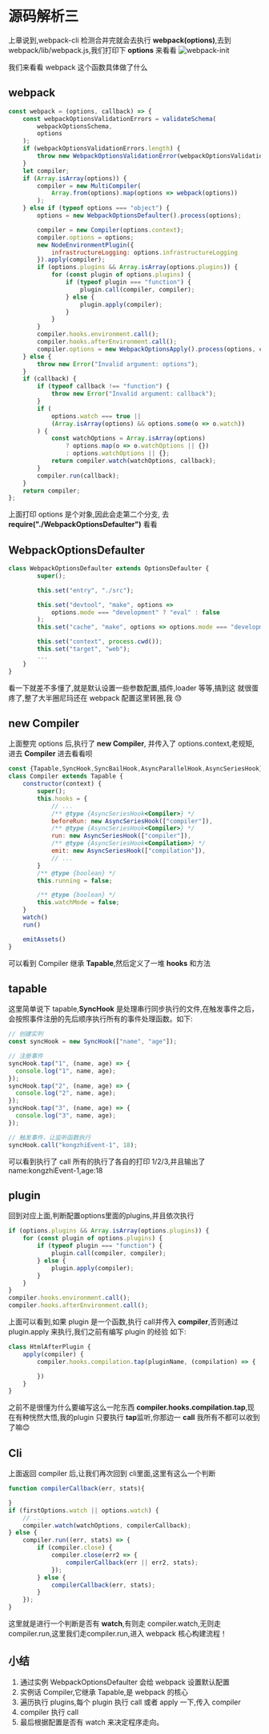 # 源码解析三

上章说到,webpack-cli 检测合并完就会去执行 **webpack(options)**,去到 webpack/lib/webpack.js,我们打印下 **options** 来看看
![webpack-init](/webpack/webpack-init.png)

我们来看看 webpack 这个函数具体做了什么

## webpack

```js
const webpack = (options, callback) => {
	const webpackOptionsValidationErrors = validateSchema(
		webpackOptionsSchema,
		options
	);
	if (webpackOptionsValidationErrors.length) {
		throw new WebpackOptionsValidationError(webpackOptionsValidationErrors);
	}
	let compiler;
	if (Array.isArray(options)) {
		compiler = new MultiCompiler(
			Array.from(options).map(options => webpack(options))
		);
	} else if (typeof options === "object") {
		options = new WebpackOptionsDefaulter().process(options);

		compiler = new Compiler(options.context);
		compiler.options = options;
		new NodeEnvironmentPlugin({
			infrastructureLogging: options.infrastructureLogging
		}).apply(compiler);
		if (options.plugins && Array.isArray(options.plugins)) {
			for (const plugin of options.plugins) {
				if (typeof plugin === "function") {
					plugin.call(compiler, compiler);
				} else {
					plugin.apply(compiler);
				}
			}
		}
		compiler.hooks.environment.call();
		compiler.hooks.afterEnvironment.call();
		compiler.options = new WebpackOptionsApply().process(options, compiler);
	} else {
		throw new Error("Invalid argument: options");
	}
	if (callback) {
		if (typeof callback !== "function") {
			throw new Error("Invalid argument: callback");
		}
		if (
			options.watch === true ||
			(Array.isArray(options) && options.some(o => o.watch))
		) {
			const watchOptions = Array.isArray(options)
				? options.map(o => o.watchOptions || {})
				: options.watchOptions || {};
			return compiler.watch(watchOptions, callback);
		}
		compiler.run(callback);
	}
	return compiler;
};
```

上面打印 options 是个对象,因此会走第二个分支, 去 **require("./WebpackOptionsDefaulter")** 看看

## WebpackOptionsDefaulter

```js
class WebpackOptionsDefaulter extends OptionsDefaulter {
    	super();

		this.set("entry", "./src");

		this.set("devtool", "make", options =>
			options.mode === "development" ? "eval" : false
		);
		this.set("cache", "make", options => options.mode === "development");

		this.set("context", process.cwd());
        this.set("target", "web");
        ...
    }
}
```
看一下就差不多懂了,就是默认设置一些参数配置,插件,loader 等等,搞到这 就很蛋疼了,整了大半圈尼玛还在 webpack 配置这里转圈,我 😓

## new Compiler
上面整完 options 后,执行了 **new Compiler**, 并传入了 options.context,老规矩,进去 **Compiler** 进去看看呗

```js
const {Tapable,SyncHook,SyncBailHook,AsyncParallelHook,AsyncSeriesHook} = require("tapable");
class Compiler extends Tapable {
	constructor(context) {
		super();
		this.hooks = {
            // ...
			/** @type {AsyncSeriesHook<Compiler>} */
			beforeRun: new AsyncSeriesHook(["compiler"]),
			/** @type {AsyncSeriesHook<Compiler>} */
			run: new AsyncSeriesHook(["compiler"]),
			/** @type {AsyncSeriesHook<Compilation>} */
            emit: new AsyncSeriesHook(["compilation"]),
            // ...
        }
        /** @type {boolean} */
		this.running = false;

		/** @type {boolean} */
		this.watchMode = false;
    }
    watch()
    run()

    emitAssets()
}          
```
可以看到 Compiler 继承 **Tapable**,然后定义了一堆 **hooks** 和方法

## tapable
这里简单说下 tapable,**SyncHook** 是处理串行同步执行的文件,在触发事件之后，会按照事件注册的先后顺序执行所有的事件处理函数。如下:
```js
// 创建实列
const syncHook = new SyncHook(["name", "age"]);

// 注册事件
syncHook.tap("1", (name, age) => {
  console.log("1", name, age);
});
syncHook.tap("2", (name, age) => {
  console.log("2", name, age);
});
syncHook.tap("3", (name, age) => {
  console.log("3", name, age);
});

// 触发事件，让监听函数执行
syncHook.call("kongzhiEvent-1", 18);
```
可以看到执行了 call 所有的执行了各自的打印 1/2/3,并且输出了 name:kongzhiEvent-1,age:18

## plugin
回到对应上面,判断配置options里面的plugins,并且依次执行
```js
if (options.plugins && Array.isArray(options.plugins)) {
    for (const plugin of options.plugins) {
        if (typeof plugin === "function") {
            plugin.call(compiler, compiler);
        } else {
            plugin.apply(compiler);
        }
    }
}
compiler.hooks.environment.call();
compiler.hooks.afterEnvironment.call();
```
上面可以看到,如果 plugin 是一个函数,执行 call并传入 **compiler**,否则通过 plugin.apply 来执行,我们之前有编写 plugin 的经验 如下:
```js
class HtmlAfterPlugin {
    apply(compiler) {
        compiler.hooks.compilation.tap(pluginName, (compilation) => {

        })
    }
}
```
之前不是很懂为什么要编写这么一陀东西 **compiler.hooks.compilation.tap**,现在有种恍然大悟,我的plugin 只要执行 **tap**监听,你那边一 **call** 我所有不都可以收到了嘛😊

## Cli
上面返回 compiler 后,让我们再次回到 cli里面,这里有这么一个判断

```js
function compilerCallback(err, stats){

}
if (firstOptions.watch || options.watch) {
    // ...
    compiler.watch(watchOptions, compilerCallback);
} else {
    compiler.run((err, stats) => {
        if (compiler.close) {
            compiler.close(err2 => {
                compilerCallback(err || err2, stats);
            });
        } else {
            compilerCallback(err, stats);
        }
    });
}
```

这里就是进行一个判断是否有 **watch**,有则走 compiler.watch,无则走 compiler.run,这里我们走compiler.run,进入 webpack 核心构建流程！

## 小结
1. 通过实例 WebpackOptionsDefaulter 会给 webpack 设置默认配置
2. 实例话 Compiler,它继承 Tapable,是 webpack 的核心
3. 遍历执行 plugins,每个 plugin 执行 call 或者 apply 一下,传入 compiler
4. compiler 执行 call
5. 最后根据配置是否有 watch 来决定程序走向。

